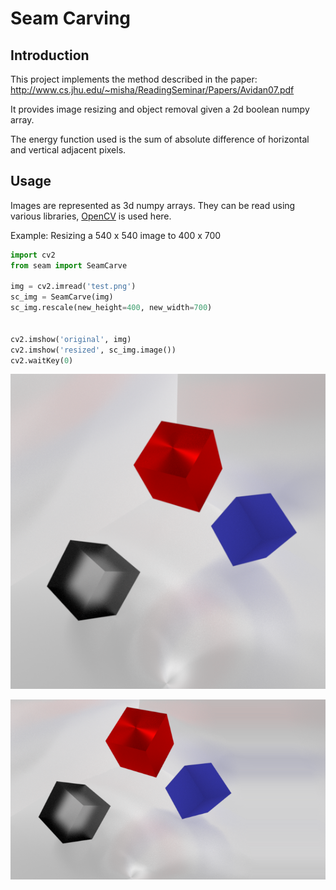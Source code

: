 # Seam Carving

## Introduction

This project implements the method described in the paper: <http://www.cs.jhu.edu/~misha/ReadingSeminar/Papers/Avidan07.pdf>

It provides image resizing and object removal given a 2d boolean numpy array.

The energy function used is the sum of absolute difference of horizontal and vertical adjacent pixels.

## Usage

Images are represented as 3d numpy arrays. They can be read using various libraries, [OpenCV](https://pypi.org/project/opencv-python/) is used here.

Example: Resizing a 540 x 540 image to 400 x 700
```python
import cv2
from seam import SeamCarve

img = cv2.imread('test.png')
sc_img = SeamCarve(img)
sc_img.rescale(new_height=400, new_width=700)


cv2.imshow('original', img)
cv2.imshow('resized', sc_img.image())
cv2.waitKey(0)
```

![Original](./Example/test.png)

![Resized](./Example/resized.png)